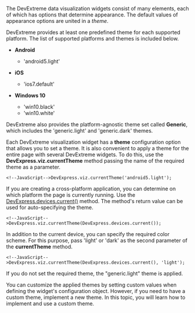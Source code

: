 The DevExtreme data visualization widgets consist of many elements, each of which has options that determine appearance. The default values of appearance options are united in a <i>theme</i>.

DevExtreme provides at least one predefined theme for each supported platform. The list of supported platforms and themes is included below.

* **Android**
    * 'android5.light'

* **iOS**
    * 'ios7.default'

* **Windows 10**
    * 'win10.black'
    * 'win10.white'

DevExtreme also provides the platform-agnostic theme set called **Generic**, which includes the 'generic.light' and 'generic.dark' themes.

Each DevExtreme visualization widget has a **theme** configuration option that allows you to set a theme. It is also convenient to apply a theme for the entire page with several DevExtreme widgets. To do this, use the **DevExpress.viz.currentTheme** method passing the name of the required theme as a parameter.

    <!--JavaScript-->DevExpress.viz.currentTheme('android5.light');

If you are creating a cross-platform application, you can determine on which platform the page is currently running. Use the [DevExpress.devices.current()](/api-reference/50%20Common/utils/devices/3%20Methods/current().md '/Documentation/ApiReference/Common/Utils/devices/Methods/#current') method. The method's return value can be used for auto-specifying the theme.

    <!--JavaScript-->DevExpress.viz.currentTheme(DevExpress.devices.current());

In addition to the current device, you can specify the required color scheme. For this purpose, pass 'light' or 'dark' as the second parameter of the **currentTheme** method.

    <!--JavaScript-->DevExpress.viz.currentTheme(DevExpress.devices.current(), 'light');

If you do not set the required theme, the "generic.light" theme is applied.

You can customize the applied themes by setting custom values when defining the widget's configuration object. However, if you need to have a custom theme, implement a new theme. In this topic, you will learn how to implement and use a custom theme.
